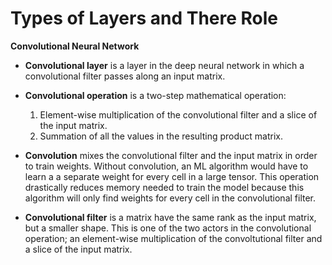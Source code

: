 # Types of Layers and There Role

**Convolutional Neural Network** 
* **Convolutional layer** is a layer in the deep neural network in which a convolutional filter passes along an input matrix.

* **Convolutional operation** is a two-step mathematical operation:
  1. Element-wise multiplication of the convolutional filter and a slice of the input matrix.
  1. Summation of all the values in the resulting product matrix.

* **Convolution** mixes the convolutional filter and the input matrix in order to train weights. 
Without convolution, an ML algorithm would have to learn a a separate weight for every cell in a large tensor.
This operation drastically reduces memory needed to train the model because this algorithm will only find weights for every cell in the convolutional filter.

* **Convolutional filter** is a matrix have the same rank as the input matrix, but a smaller shape.
This is one of the two actors in the convolutional operation; an element-wise multiplication of the convoltutional
filter and a slice of the input matrix.


